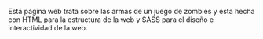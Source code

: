 Está página web trata sobre las armas de un juego de zombies y esta hecha con HTML para la estructura de la web y SASS para el diseño e interactividad de la web.
